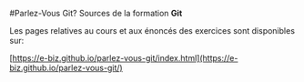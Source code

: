 #Parlez-Vous Git?
Sources de la formation **Git**

Les pages relatives au cours et aux énoncés des exercices sont disponibles sur:

[https://e-biz.github.io/parlez-vous-git/index.html](https://e-biz.github.io/parlez-vous-git/)
